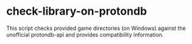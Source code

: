 # check-library-on-protondb
This script checks provided game directories (on Windows) against the unofficial protondb-api and provides compatibility information.

